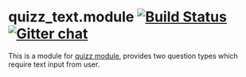 quizz_text.module [![Build Status](https://travis-ci.org/atquizz/quizz_text.module.svg?branch=7.x-6.x)](https://travis-ci.org/atquizz/quizz_text.module) [![Gitter chat](https://badges.gitter.im/atquizz/quizz.module.png)](https://gitter.im/atquizz/quizz.module)
====

This is a module for [quizz module](https://www.drupal.org/project/quizz),
provides two question types which require text input from user.
